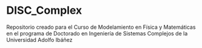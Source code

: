 # DISC_Complex
 Repositorio creado para el Curso de Modelamiento en Física y Matemáticas en el programa de Doctorado en Ingeniería de Sistemas Complejos de la Universidad Adolfo Ibáñez
